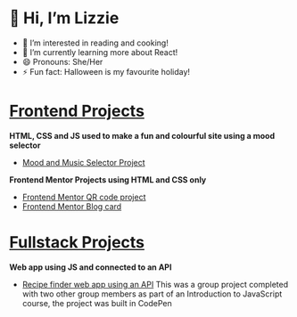 # 👋 Hi, I’m Lizzie #
- 👀 I’m interested in reading and cooking!
- 🌱 I’m currently learning more about React!
- 😄 Pronouns: She/Her
- ⚡ Fun fact: Halloween is my favourite holiday!

# <ins>Frontend Projects</ins>
**HTML, CSS and JS used to make a fun and colourful site using a mood selector**
* [Mood and Music Selector Project]()

**Frontend Mentor Projects using HTML and CSS only**
* [Frontend Mentor QR code project](https://github.com/esimscd/QRcode.git)
* [Frontend Mentor Blog card](https://github.com/esimscd/BlogCard.git)

# <ins>Fullstack Projects</ins>
**Web app using JS and connected to an API**

* [Recipe finder web app using an API](https://codepen.io/esim343/pen/abgMBGe)
This was a group project completed with two other group members as part of an Introduction to JavaScript course, the project was built in CodePen

